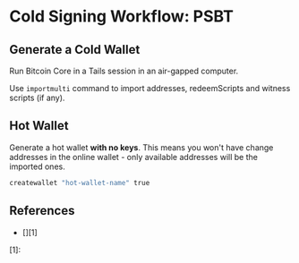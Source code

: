 Cold Signing Workflow: PSBT
===========================

Generate a Cold Wallet
----------------------
Run Bitcoin Core in a Tails session in an air-gapped computer.

Use `importmulti` command to import addresses, redeemScripts and witness scripts (if any).

Hot Wallet
----------
Generate a hot wallet **with no keys**. This means you won't have change addresses in the online wallet - only available addresses will be the imported ones.

```bash
createwallet "hot-wallet-name" true
```

References
----------
* [][1]


[1]:

